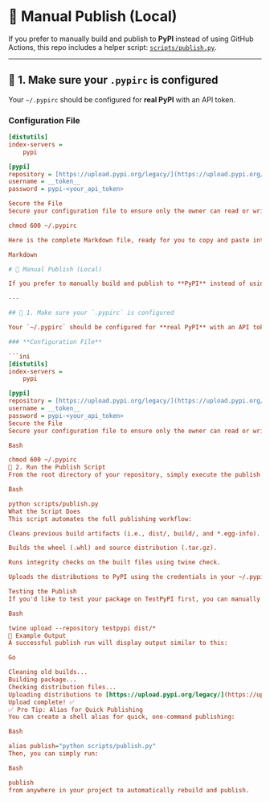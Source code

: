 # 🧱 Manual Publish (Local)

If you prefer to manually build and publish to **PyPI** instead of using GitHub Actions, this repo includes a helper script: [`scripts/publish.py`](scripts/publish.py).

---

## 🔧 1. Make sure your `.pypirc` is configured

Your `~/.pypirc` should be configured for **real PyPI** with an API token.

### **Configuration File**

````ini
[distutils]
index-servers =
    pypi

[pypi]
repository = [https://upload.pypi.org/legacy/](https://upload.pypi.org/legacy/)
username = __token__
password = pypi-<your_api_token>

Secure the File
Secure your configuration file to ensure only the owner can read or write to it:

chmod 600 ~/.pypirc

Here is the complete Markdown file, ready for you to copy and paste into your IDE:

Markdown

# 🧱 Manual Publish (Local)

If you prefer to manually build and publish to **PyPI** instead of using GitHub Actions, this repo includes a helper script: [`scripts/publish.py`](scripts/publish.py).

---

## 🔧 1. Make sure your `.pypirc` is configured

Your `~/.pypirc` should be configured for **real PyPI** with an API token.

### **Configuration File**

```ini
[distutils]
index-servers =
    pypi

[pypi]
repository = [https://upload.pypi.org/legacy/](https://upload.pypi.org/legacy/)
username = __token__
password = pypi-<your_api_token>
Secure the File
Secure your configuration file to ensure only the owner can read or write to it:

Bash

chmod 600 ~/.pypirc
🚀 2. Run the Publish Script
From the root directory of your repository, simply execute the publish script:

Bash

python scripts/publish.py
What the Script Does
This script automates the full publishing workflow:

Cleans previous build artifacts (i.e., dist/, build/, and *.egg-info).

Builds the wheel (.whl) and source distribution (.tar.gz).

Runs integrity checks on the built files using twine check.

Uploads the distributions to PyPI using the credentials in your ~/.pypirc.

Testing the Publish
If you'd like to test your package on TestPyPI first, you can manually edit the upload command inside scripts/publish.py to target the test repository:

Bash

twine upload --repository testpypi dist/*
🧪 Example Output
A successful publish run will display output similar to this:

Go

Cleaning old builds...
Building package...
Checking distribution files...
Uploading distributions to [https://upload.pypi.org/legacy/](https://upload.pypi.org/legacy/)
Upload complete! ✅
✅ Pro Tip: Alias for Quick Publishing
You can create a shell alias for quick, one-command publishing:

Bash

alias publish="python scripts/publish.py"
Then, you can simply run:

Bash

publish
from anywhere in your project to automatically rebuild and publish.
````

